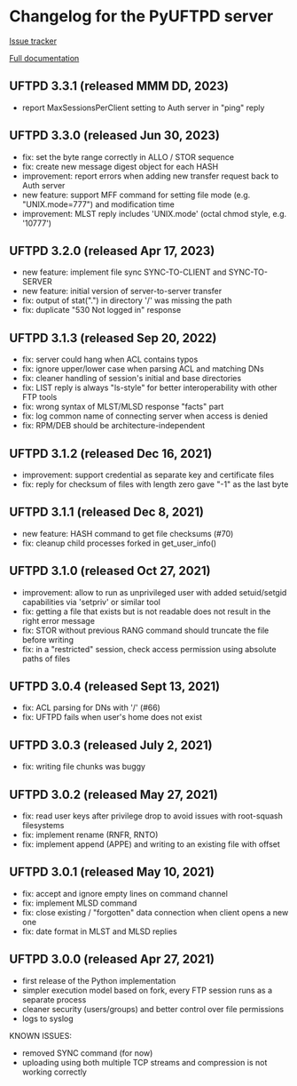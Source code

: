Changelog for the PyUFTPD server
================================

[Issue tracker](https://github.com/UNICORE-EU/uftp/issues)

[Full documentation](https://uftp-docs.readthedocs.io)


UFTPD 3.3.1 (released MMM DD, 2023)
-----------------------------------
 - report MaxSessionsPerClient setting to Auth server in "ping" reply

UFTPD 3.3.0 (released Jun 30, 2023)
-----------------------------------
 - fix: set the byte range correctly in ALLO / STOR sequence
 - fix: create new message digest object for each HASH
 - improvement: report errors when adding new transfer request back to Auth server
 - new feature: support MFF command for setting file mode (e.g. "UNIX.mode=777") and modification time
 - improvement: MLST reply includes 'UNIX.mode' (octal chmod style, e.g. '10777')

UFTPD 3.2.0 (released Apr 17, 2023)
-----------------------------------
 - new feature: implement file sync SYNC-TO-CLIENT and SYNC-TO-SERVER
 - new feature: initial version of server-to-server transfer
 - fix: output of stat(".") in directory '/' was missing the path
 - fix: duplicate "530 Not logged in" response
 
UFTPD 3.1.3 (released Sep 20, 2022)
-----------------------------------
 - fix: server could hang when ACL contains typos
 - fix: ignore upper/lower case when parsing ACL and matching DNs
 - fix: cleaner handling of session's initial and base directories
 - fix: LIST reply is always "ls-style" for better interoperability with other FTP tools
 - fix: wrong syntax of MLST/MLSD response "facts" part
 - fix: log common name of connecting server when access is denied
 - fix: RPM/DEB should be architecture-independent

UFTPD 3.1.2 (released Dec 16, 2021)
-----------------------------------
 - improvement: support credential as separate key and certificate files
 - fix: reply for checksum of files with length zero gave "-1" as the last byte

UFTPD 3.1.1 (released Dec 8, 2021)
-----------------------------------
 - new feature: HASH command to get file checksums (#70)
 - fix: cleanup child processes forked in get_user_info()

UFTPD 3.1.0 (released Oct 27, 2021)
------------------------------------
 - improvement: allow to run as unprivileged user with added
   setuid/setgid capabilities via 'setpriv' or similar tool
 - fix: getting a file that exists but is not readable does
   not result in the right error message
 - fix: STOR without previous RANG command should truncate 
   the file before writing
 - fix: in a "restricted" session, check access permission using
   absolute paths of files

UFTPD 3.0.4 (released Sept 13, 2021)
------------------------------------
 - fix: ACL parsing for DNs with '/' (#66)
 - fix: UFTPD fails when user's home does not exist

UFTPD 3.0.3 (released July 2, 2021)
-----------------------------------
 - fix: writing file chunks was buggy
 
UFTPD 3.0.2 (released May 27, 2021)
-----------------------------------
 - fix: read user keys after privilege drop to avoid issues with root-squash filesystems
 - fix: implement rename (RNFR, RNTO)
 - fix: implement append (APPE) and writing to an existing file with offset

UFTPD 3.0.1 (released May 10, 2021)
----------------------------------
 - fix: accept and ignore empty lines on command channel
 - fix: implement MLSD command
 - fix: close existing / "forgotten" data connection when client opens a new one
 - fix: date format in MLST and MLSD replies

UFTPD 3.0.0 (released Apr 27, 2021)
----------------------------------
 - first release of the Python implementation
 - simpler execution model based on fork, every FTP session runs as a separate process
 - cleaner security (users/groups) and better control over file permissions
 - logs to syslog

KNOWN ISSUES:
 - removed SYNC command (for now)
 - uploading using both multiple TCP streams and compression is not working correctly

